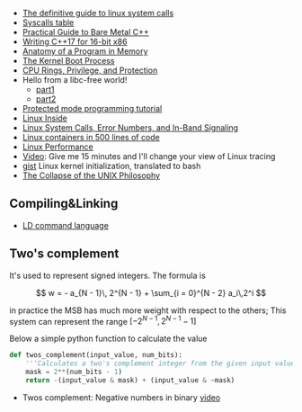 
 - [The definitive guide to linux system calls](http://blog.packagecloud.io/eng/2016/04/05/the-definitive-guide-to-linux-system-calls/)
 - [Syscalls table](https://filippo.io/linux-syscall-table/)
 - [Practical Guide to Bare Metal C++](https://arobenko.gitbooks.io/bare_metal_cpp)
 - [Writing C++17 for 16-bit x86](https://dev.krzaq.cc/post/writing-cpp17-for-16bit-x86/)
 - [Anatomy of a Program in Memory](http://duartes.org/gustavo/blog/post/anatomy-of-a-program-in-memory/)
 - [The Kernel Boot Process](http://duartes.org/gustavo/blog/post/kernel-boot-process/)
 - [CPU Rings, Privilege, and Protection](http://duartes.org/gustavo/blog/post/cpu-rings-privilege-and-protection/)
 - Hello from a libc-free world!
    * [part1](https://blogs.oracle.com/ksplice/entry/hello_from_a_libc_free)
    * [part2](https://blogs.oracle.com/ksplice/entry/hello_from_a_libc_free1)
 - [Protected mode programming tutorial](http://prodebug.sourceforge.net/pmtut.html)
 - [Linux Inside](https://www.gitbook.com/book/0xax/linux-insides/details)
 - [Linux System Calls, Error Numbers, and In-Band Signaling](http://nullprogram.com/blog/2016/09/23/)
 - [Linux containers in 500 lines of code](https://blog.lizzie.io/linux-containers-in-500-loc.html)
 - [Linux Performance](http://www.brendangregg.com/linuxperf.html)
 - [Video](https://www.youtube.com/watch?v=GsMs3n8CB6g): Give me 15 minutes and I'll change your view of Linux tracing
 - [gist](https://gist.github.com/marcan/a2eafd605d3d6ac76eb10a7c64f736c3) Linux kernel initialization, translated to bash
 - [The Collapse of the UNIX Philosophy](https://kukuruku.co/post/the-collapse-of-the-unix-philosophy/)

## Compiling&Linking

 - [LD command language](https://www.math.utah.edu/docs/info/ld_3.html)

## Two's complement

It's used to represent signed integers. The formula is

$$
w = - a_{N - 1}\, 2^{N - 1} + \sum_{i = 0}^{N - 2} a_i\,2^i
$$

in practice the MSB has much more weight with respect to the others;
This system can represent the range $[-2^{N - 1}, 2^{N - 1} - 1]$


Below a simple python function to calculate the value

```python
def twos_complement(input_value, num_bits):
    '''Calculates a two's complement integer from the given input value's bits'''
    mask = 2**(num_bits - 1)
    return -(input_value & mask) + (input_value & ~mask)
```

 - Twos complement: Negative numbers in binary [video](https://youtu.be/4qH4unVtJkE)

